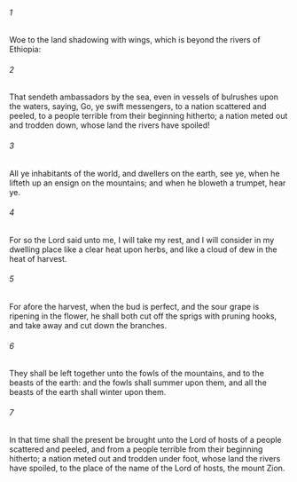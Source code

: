 ###### 1
Woe to the land shadowing with wings, which is beyond the rivers of Ethiopia:

###### 2
That sendeth ambassadors by the sea, even in vessels of bulrushes upon the waters, saying, Go, ye swift messengers, to a nation scattered and peeled, to a people terrible from their beginning hitherto; a nation meted out and trodden down, whose land the rivers have spoiled!

###### 3
All ye inhabitants of the world, and dwellers on the earth, see ye, when he lifteth up an ensign on the mountains; and when he bloweth a trumpet, hear ye.

###### 4
For so the Lord said unto me, I will take my rest, and I will consider in my dwelling place like a clear heat upon herbs, and like a cloud of dew in the heat of harvest.

###### 5
For afore the harvest, when the bud is perfect, and the sour grape is ripening in the flower, he shall both cut off the sprigs with pruning hooks, and take away and cut down the branches.

###### 6
They shall be left together unto the fowls of the mountains, and to the beasts of the earth: and the fowls shall summer upon them, and all the beasts of the earth shall winter upon them.

###### 7
In that time shall the present be brought unto the Lord of hosts of a people scattered and peeled, and from a people terrible from their beginning hitherto; a nation meted out and trodden under foot, whose land the rivers have spoiled, to the place of the name of the Lord of hosts, the mount Zion.

